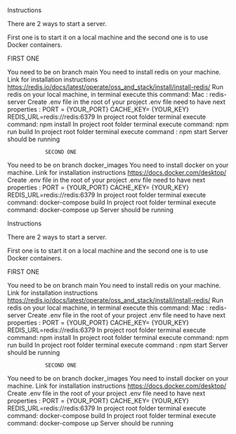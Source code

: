 Instructions

There are  2 ways to start a server. 

First one is to start it on a local machine and the second one is to use Docker containers.

FIRST ONE

You need to be on branch  main
You need to install redis on your machine.
Link for installation instructions 
https://redis.io/docs/latest/operate/oss_and_stack/install/install-redis/
Run redis on your local machine, in terminal execute this command:
Mac :  redis-server
Create .env file in the root of your project 
.env file need to have next properties  :
 PORT = {YOUR_PORT}
 CACHE_KEY= {YOUR_KEY} 
REDIS_URL=redis://redis:6379
In project root folder terminal execute command: npm install
In project root folder terminal execute command: npm run build
In project root folder terminal execute command : npm start 
Server should be running 


				SECOND ONE
You need to be on branch  docker_images
You need to install docker on your machine.
Link for installation instructions
https://docs.docker.com/desktop/
Create .env file in the root of your project 
.env file need to have next properties  :
 PORT = {YOUR_PORT}
 CACHE_KEY= {YOUR_KEY} 
REDIS_URL=redis://redis:6379
In project root folder terminal execute command: docker-compose build
In project root folder terminal execute command: docker-compose up
Server should be running 


	
	
 		
	


Instructions

There are  2 ways to start a server. 

First one is to start it on a local machine and the second one is to use Docker containers.

FIRST ONE

You need to be on branch  main
You need to install redis on your machine.
Link for installation instructions 
https://redis.io/docs/latest/operate/oss_and_stack/install/install-redis/
Run redis on your local machine, in terminal execute this command:
Mac :  redis-server
Create .env file in the root of your project 
.env file need to have next properties  :
 PORT = {YOUR_PORT}
 CACHE_KEY= {YOUR_KEY} 
REDIS_URL=redis://redis:6379
In project root folder terminal execute command: npm install
In project root folder terminal execute command: npm run build
In project root folder terminal execute command : npm start 
Server should be running 


				SECOND ONE
You need to be on branch  docker_images
You need to install docker on your machine.
Link for installation instructions
https://docs.docker.com/desktop/
Create .env file in the root of your project 
.env file need to have next properties  :
 PORT = {YOUR_PORT}
 CACHE_KEY= {YOUR_KEY} 
REDIS_URL=redis://redis:6379
In project root folder terminal execute command: docker-compose build
In project root folder terminal execute command: docker-compose up
Server should be running 
